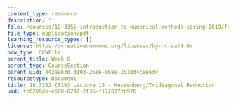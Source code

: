 ```yaml
---
content_type: resource
description: ''
file: /courses/18-335j-introduction-to-numerical-methods-spring-2019/fc0209dbe68002972f36f172077fb976_MIT18_335JS19_lec15.pdf
file_type: application/pdf
learning_resource_types: []
license: https://creativecommons.org/licenses/by-nc-sa/4.0/
ocw_type: OCWFile
parent_title: Week 6
parent_type: CourseSection
parent_uid: 442a963d-d193-26e6-068e-1510d4c866d4
resourcetype: Document
title: 18.335J (S19) Lecture 15 - Hessenberg/Tridiagonal Reduction
uid: fc0209db-e680-0297-2f36-f172077fb976
---
```

